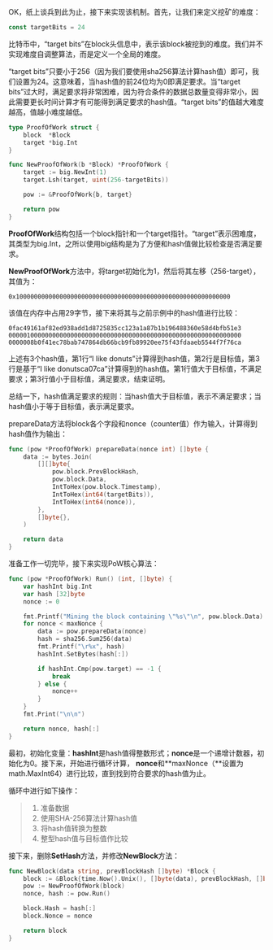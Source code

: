 OK，纸上谈兵到此为止，接下来实现该机制。首先，让我们来定义挖矿的难度：

```go
const targetBits = 24
```

比特币中，“target bits”在block头信息中，表示该block被挖到的难度。我们并不实现难度自调整算法，而是定义一个全局的难度。

“target bits”只要小于256（因为我们要使用sha256算法计算hash值）即可，我们设置为24。这意味着，当hash值的前24位均为0即满足要求。当“target bits”过大时，满足要求将非常困难，因为符合条件的数据总数量变得非常小，因此需要更长时间计算才有可能得到满足要求的hash值。“target bits”的值越大难度越高，值越小难度越低。

```go
type ProofOfWork struct {
    block  *Block
    target *big.Int
}

func NewProofOfWork(b *Block) *ProofOfWork {
    target := big.NewInt(1)
    target.Lsh(target, uint(256-targetBits))

    pow := &ProofOfWork{b, target}

    return pow
}
```

**ProofOfWork**结构包括一个block指针和一个target指针。“target”表示困难度，其类型为big.Int，之所以使用big结构是为了方便和hash值做比较检查是否满足要求。

**NewProofOfWork**方法中，将target初始化为1，然后将其左移（256-target），其值为：

```
0x10000000000000000000000000000000000000000000000000000000000
```

该值在内存中占用29字节，接下来将其与之前示例中的hash值进行比较：

```
0fac49161af82ed938add1d8725835cc123a1a87b1b196488360e58d4bfb51e3
0000010000000000000000000000000000000000000000000000000000000000
0000008b0f41ec78bab747864db66bcb9fb89920ee75f43fdaaeb5544f7f76ca
```

上述有3个hash值，第1行“I like donuts”计算得到hash值，第2行是目标值，第3行是基于“I like donutsca07ca”计算得到的hash值。第1行值大于目标值，不满足要求；第3行值小于目标值，满足要求，结束证明。

总结一下，hash值满足要求的规则：当hash值大于目标值，表示不满足要求；当hash值小于等于目标值，表示满足要求。

prepareData方法将block各个字段和nonce（counter值）作为输入，计算得到hash值作为输出：

```go
func (pow *ProofOfWork) prepareData(nonce int) []byte {
    data := bytes.Join(
        [][]byte{
            pow.block.PrevBlockHash,
            pow.block.Data,
            IntToHex(pow.block.Timestamp),
            IntToHex(int64(targetBits)),
            IntToHex(int64(nonce)),
        },
        []byte{},
    )

    return data
}
```

准备工作一切完毕，接下来实现PoW核心算法：

```go
func (pow *ProofOfWork) Run() (int, []byte) {
    var hashInt big.Int
    var hash [32]byte
    nonce := 0

    fmt.Printf("Mining the block containing \"%s\"\n", pow.block.Data)
    for nonce < maxNonce {
        data := pow.prepareData(nonce)
        hash = sha256.Sum256(data)
        fmt.Printf("\r%x", hash)
        hashInt.SetBytes(hash[:])

        if hashInt.Cmp(pow.target) == -1 {
            break
        } else {
            nonce++
        }
    }
    fmt.Print("\n\n")

    return nonce, hash[:]
}
```

最初，初始化变量：**hashInt**是hash值得整数形式；**nonce**是一个递增计数器，初始化为0。接下来，开始进行循环计算， **nonce**和**maxNonce（**设置为math.MaxInt64）进行比较，直到找到符合要求的hash值为止。

循环中进行如下操作：

> 1. 准备数据
> 2. 使用SHA-256算法计算hash值
> 3. 将hash值转换为整数
> 4. 整型hash值与目标值作比较

接下来，删除**SetHash**方法，并修改**NewBlock**方法：

```go
func NewBlock(data string, prevBlockHash []byte) *Block {
	block := &Block{time.Now().Unix(), []byte(data), prevBlockHash, []byte{}, 0}
	pow := NewProofOfWork(block)
	nonce, hash := pow.Run()

	block.Hash = hash[:]
	block.Nonce = nonce

	return block
}
```



